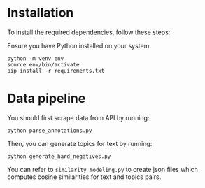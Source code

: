 

# Installation
To install the required dependencies, follow these steps:

Ensure you have Python installed on your system.
```shell
python -m venv env
source env/bin/activate
pip install -r requirements.txt
```

# Data pipeline
You should first scrape data from API by running:
```shell
python parse_annotations.py
```

Then, you can generate topics for text by running:
```shell
python generate_hard_negatives.py
```

You can refer to `similarity_modeling.py` to create json files which computes cosine similarities for text and topics pairs.
